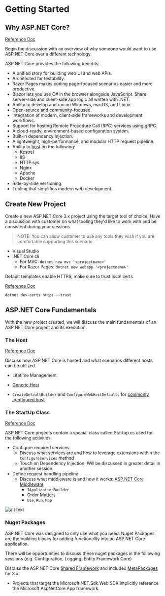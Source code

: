 # Getting Started

## Why ASP.NET Core?

[Reference Doc](https://docs.microsoft.com/en-us/aspnet/core/?view=aspnetcore-3.0#why-choose-aspnet-core)

Begin the discussion with an overview of why someone would want to use ASP.NET Core over a different technology.

ASP.NET Core provides the following benefits:

- A unified story for building web UI and web APIs.
- Architected for testability.
- Razor Pages makes coding page-focused scenarios easier and more productive.
- Blazor lets you use C# in the browser alongside JavaScript. Share server-side and client-side app      logic all written with .NET.
- Ability to develop and run on Windows, macOS, and Linux.
- Open-source and community-focused.
- Integration of modern, client-side frameworks and development workflows.
- Support for hosting Remote Procedure Call (RPC) services using gRPC.
- A cloud-ready, environment-based configuration system.
- Built-in dependency injection.
- A lightweight, high-performance, and modular HTTP request pipeline.
- Ability to [host](https://docs.microsoft.com/en-us/aspnet/core/fundamentals/servers/?view=aspnetcore-3.0&tabs=windows) on the following:
  - Kestrel
  - IIS
  - HTTP.sys
  - Nginx
  - Apache
  - Docker
- Side-by-side versioning.
- Tooling that simplifies modern web development.

## Create New Project

Create a new ASP.NET Core 3.x project using the target tool of choice.  Have a discussion with customer on what tooling they'd like to work with and be consistent during your sessions.

> NOTE: You can allow customer to use any tools they wish if you are comfortable supporting this scenario

- Visual Studio
- .NET Core cli
  - For MVC: `dotnet new mvc '<projectname>'`
  - For Razor Pages: `dotnet new webapp '<projectname>'`

Default templates enable HTTPS, make sure to trust local certs

[Reference Doc](https://docs.microsoft.com/en-us/aspnet/core/security/enforcing-ssl?view=aspnetcore-3.0&tabs=visual-studio#trust-the-aspnet-core-https-development-certificate-on-windows-and-macos)

`dotnet dev-certs https --trust`

## ASP.NET Core Fundamentals

With the new project created, we will discuss the main fundamentals of an ASP.NET Core project and its execution.

### The Host

[Reference Doc](https://docs.microsoft.com/en-us/aspnet/core/fundamentals/index?view=aspnetcore-3.0&tabs=windows#host)

Discuss how ASP.NET Core is hosted and what scenarios different hosts can be utilized.

- Lifetime Management

- [Generic Host](https://docs.microsoft.com/en-us/aspnet/core/fundamentals/host/generic-host?view=aspnetcore-3.0)

- `CreateDefaultBuilder` and `ConfigureWebHostDefaults` for [commonly configured host](https://docs.microsoft.com/en-us/aspnet/core/fundamentals/host/generic-host?view=aspnetcore-3.0#default-builder-settings)

### The StartUp Class

[Reference Doc](https://docs.microsoft.com/en-us/aspnet/core/fundamentals/?view=aspnetcore-3.0&tabs=windows#the-startup-class)

ASP.NET Core projects contain a special class called Startup.cs used for the following activities:

- Configure required services
  - Discuss what services are and how to leverage extensions within the `ConfigureServices` method
  - Touch on Dependency Injection: Will be discussed in greater detail in another session.
- Define request handling pipeline
  - Discuss what middleware is and how it works: [ASP.NET Core Middleware](https://docs.microsoft.com/en-us/aspnet/core/fundamentals/middleware/index?view=aspnetcore-3.0)
    - `IApplicationBuilder`
    - Order Matters
    - `Use`, `Run`, `Map`

![alt text](https://github.com/kwkraus/HOW-Sessions/blob/master/sessions/asp-net-core/docs/images/request-delegate-pipeline.png?raw=true "Request Pipeline")

### Nuget Packages

ASP.NET Core was designed to only use what you need.  Nuget Packages are the building blocks for adding functionality into an ASP.NET Core application.

There will be opportunities to discuss these nuget packages in the following sessions (e.g. Configuration, Logging, Entity Framework Core)

Discuss the ASP.NET Core [Shared Framework](https://docs.microsoft.com/en-us/aspnet/core/release-notes/aspnetcore-3.0?view=aspnetcore-3.0#use-the-aspnet-core-shared-framework) and included [MetaPackages](https://docs.microsoft.com/en-us/aspnet/core/fundamentals/metapackage-app?view=aspnetcore-3.0) for 3.x

- Projects that target the Microsoft.NET.Sdk.Web SDK implicitly reference the Microsoft.AspNetCore.App framework.
